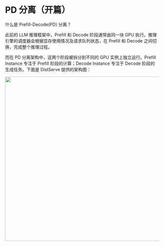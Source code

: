 # PD 分离（开篇）
什么是 Prefill-Decode(PD) 分离？

此前的 LLM 推理框架中，Prefill 和 Decode 阶段通常由同一块 GPU 执行。推理引擎的调度器会根据显存使用情况及请求队列状态，在 Prefill 和 Decode 之间切换，完成整个推理过程。

而在 PD 分离架构中，这两个阶段被拆分到不同的 GPU 实例上独立运行。Prefill Instance 专注于 Prefill 阶段的计算；Decode Instance 专注于 Decode 阶段的生成任务。下面是 DistServe 提供的架构图：

<div style="text-align: center"><img src="/img-18.jpeg" width="540px" style="display: inline;"/></div>
